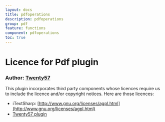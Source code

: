 ```yaml
---
layout: docs
title: pdfoperations
description: pdfoperations
group: pdf
feature: functions
component: pdfoperations
toc: true
---
```

# Licence for Pdf plugin

### Author: [Twenty57](http://www.twenty57.com)

This plugin incorporates third party components whose licences require us to include the licence and/or copyright notices. Here are those licences:

- iTextSharp: [http://www.gnu.org/licenses/agpl.html](http://www.gnu.org/licenses/agpl.html)
- [Twenty57 plugin](https://linx.software/plugins/builtin/licence/)
